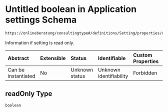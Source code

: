 # Untitled boolean in Application settings Schema

```txt
https://onlineberatung/consultingtype#/definitions/Setting/properties/readOnly
```

Information if setting is read only.

| Abstract            | Extensible | Status         | Identifiable            | Custom Properties | Additional Properties | Access Restrictions | Defined In                                                                     |
| :------------------ | :--------- | :------------- | :---------------------- | :---------------- | :-------------------- | :------------------ | :----------------------------------------------------------------------------- |
| Can be instantiated | No         | Unknown status | Unknown identifiability | Forbidden         | Allowed               | none                | [application-settings.json*](application-settings.json "open original schema") |

## readOnly Type

`boolean`
